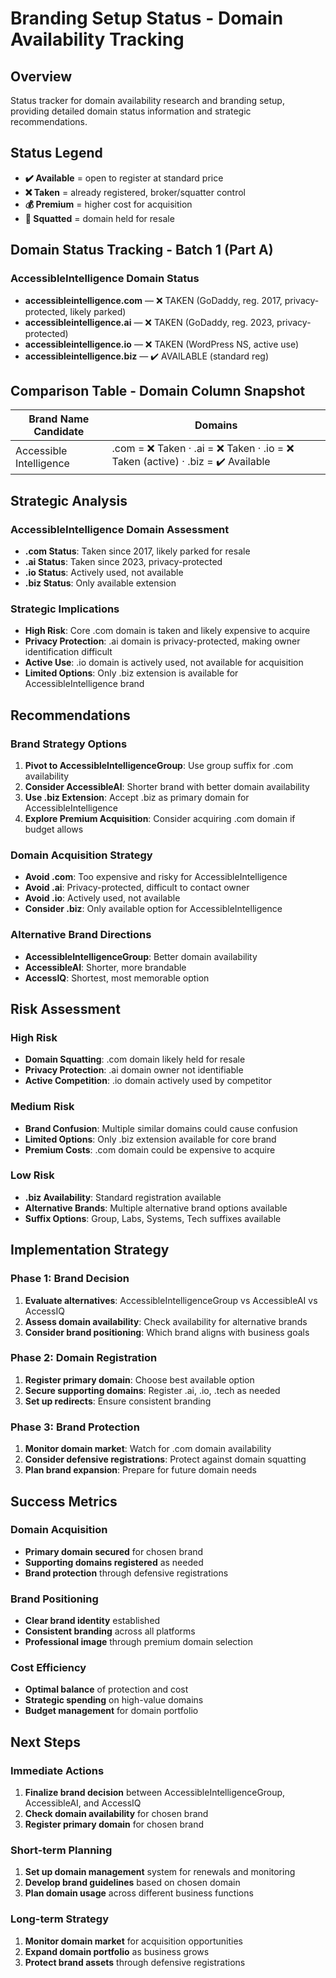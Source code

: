 # Branding Setup Status - Domain Availability Tracking

## Overview
Status tracker for domain availability research and branding setup, providing detailed domain status information and strategic recommendations.

## Status Legend
- **✔️ Available** = open to register at standard price
- **❌ Taken** = already registered, broker/squatter control
- **💰 Premium** = higher cost for acquisition
- **🛑 Squatted** = domain held for resale

## Domain Status Tracking - Batch 1 (Part A)

### AccessibleIntelligence Domain Status
- **accessibleintelligence.com** — ❌ TAKEN (GoDaddy, reg. 2017, privacy-protected, likely parked)
- **accessibleintelligence.ai** — ❌ TAKEN (GoDaddy, reg. 2023, privacy-protected)
- **accessibleintelligence.io** — ❌ TAKEN (WordPress NS, active use)
- **accessibleintelligence.biz** — ✔️ AVAILABLE (standard reg)

## Comparison Table - Domain Column Snapshot

| Brand Name Candidate | Domains |
|---------------------|---------|
| Accessible Intelligence | .com = ❌ Taken · .ai = ❌ Taken · .io = ❌ Taken (active) · .biz = ✔️ Available |

## Strategic Analysis

### AccessibleIntelligence Domain Assessment
- **.com Status**: Taken since 2017, likely parked for resale
- **.ai Status**: Taken since 2023, privacy-protected
- **.io Status**: Actively used, not available
- **.biz Status**: Only available extension

### Strategic Implications
- **High Risk**: Core .com domain is taken and likely expensive to acquire
- **Privacy Protection**: .ai domain is privacy-protected, making owner identification difficult
- **Active Use**: .io domain is actively used, not available for acquisition
- **Limited Options**: Only .biz extension is available for AccessibleIntelligence brand

## Recommendations

### Brand Strategy Options
1. **Pivot to AccessibleIntelligenceGroup**: Use group suffix for .com availability
2. **Consider AccessibleAI**: Shorter brand with better domain availability
3. **Use .biz Extension**: Accept .biz as primary domain for AccessibleIntelligence
4. **Explore Premium Acquisition**: Consider acquiring .com domain if budget allows

### Domain Acquisition Strategy
- **Avoid .com**: Too expensive and risky for AccessibleIntelligence
- **Avoid .ai**: Privacy-protected, difficult to contact owner
- **Avoid .io**: Actively used, not available
- **Consider .biz**: Only available option for AccessibleIntelligence

### Alternative Brand Directions
- **AccessibleIntelligenceGroup**: Better domain availability
- **AccessibleAI**: Shorter, more brandable
- **AccessIQ**: Shortest, most memorable option

## Risk Assessment

### High Risk
- **Domain Squatting**: .com domain likely held for resale
- **Privacy Protection**: .ai domain owner not identifiable
- **Active Competition**: .io domain actively used by competitor

### Medium Risk
- **Brand Confusion**: Multiple similar domains could cause confusion
- **Limited Options**: Only .biz extension available for core brand
- **Premium Costs**: .com domain could be expensive to acquire

### Low Risk
- **.biz Availability**: Standard registration available
- **Alternative Brands**: Multiple alternative brand options available
- **Suffix Options**: Group, Labs, Systems, Tech suffixes available

## Implementation Strategy

### Phase 1: Brand Decision
1. **Evaluate alternatives**: AccessibleIntelligenceGroup vs AccessibleAI vs AccessIQ
2. **Assess domain availability**: Check availability for alternative brands
3. **Consider brand positioning**: Which brand aligns with business goals

### Phase 2: Domain Registration
1. **Register primary domain**: Choose best available option
2. **Secure supporting domains**: Register .ai, .io, .tech as needed
3. **Set up redirects**: Ensure consistent branding

### Phase 3: Brand Protection
1. **Monitor domain market**: Watch for .com domain availability
2. **Consider defensive registrations**: Protect against domain squatting
3. **Plan brand expansion**: Prepare for future domain needs

## Success Metrics

### Domain Acquisition
- **Primary domain secured** for chosen brand
- **Supporting domains registered** as needed
- **Brand protection** through defensive registrations

### Brand Positioning
- **Clear brand identity** established
- **Consistent branding** across all platforms
- **Professional image** through premium domain selection

### Cost Efficiency
- **Optimal balance** of protection and cost
- **Strategic spending** on high-value domains
- **Budget management** for domain portfolio

## Next Steps

### Immediate Actions
1. **Finalize brand decision** between AccessibleIntelligenceGroup, AccessibleAI, and AccessIQ
2. **Check domain availability** for chosen brand
3. **Register primary domain** for chosen brand

### Short-term Planning
1. **Set up domain management** system for renewals and monitoring
2. **Develop brand guidelines** based on chosen domain
3. **Plan domain usage** across different business functions

### Long-term Strategy
1. **Monitor domain market** for acquisition opportunities
2. **Expand domain portfolio** as business grows
3. **Protect brand assets** through defensive registrations
